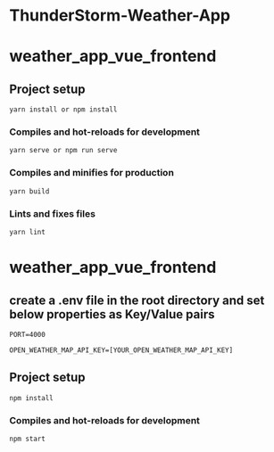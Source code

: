# ThunderStorm-Weather-App

# weather_app_vue_frontend

## Project setup
```
yarn install or npm install
```

### Compiles and hot-reloads for development
```
yarn serve or npm run serve
```

### Compiles and minifies for production
```
yarn build
```

### Lints and fixes files
```
yarn lint
```


# weather_app_vue_frontend

## create a .env file in the root directory and set below properties as Key/Value pairs
```
PORT=4000
```
```
OPEN_WEATHER_MAP_API_KEY=[YOUR_OPEN_WEATHER_MAP_API_KEY]
```

## Project setup
```
npm install
```
### Compiles and hot-reloads for development
```
npm start
```
